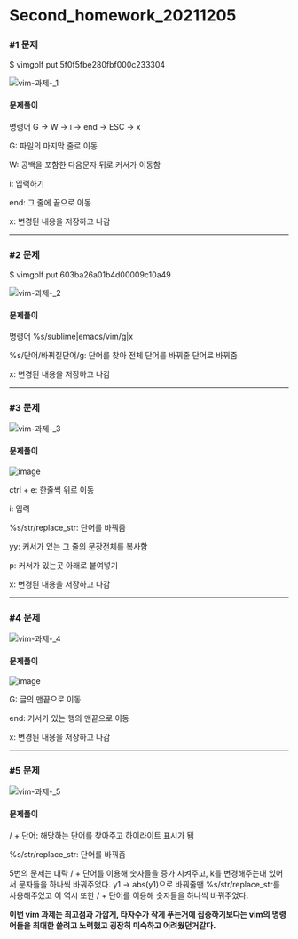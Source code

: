 # Second_homework_20211205

### #1  문제

$ vimgolf put 5f0f5fbe280fbf000c233304



![vim-과제-_1](https://user-images.githubusercontent.com/94053008/144223035-61c4409c-796b-4805-84ea-d5347e4edfa0.gif)


#### 문제풀이

명령어 G -> W -> i -> end -> ESC -> x 


G: 파일의 마지막 줄로 이동 

W: 공백을 포함한 다음문자 뒤로 커서가 이동함

i: 입력하기

end: 그 줄에 끝으로 이동

x: 변경된 내용을 저장하고 나감

***

### #2  문제

$ vimgolf put 603ba26a01b4d00009c10a49



![vim-과제-_2](https://user-images.githubusercontent.com/94053008/144227404-da050278-e273-43c5-81d3-f9963060837e.gif)


#### 문제풀이

명령어 %s/sublime\|emacs/vim/g|x

%s/단어/바꿔질단어/g: 단어를 찾아 전체 단어를 바꿔줄 단어로 바꿔줌

x: 변경된 내용을 저장하고 나감

***


### #3  문제



![vim-과제-_3](https://user-images.githubusercontent.com/94053008/144228034-cd5cb5f2-2ecd-43a5-8360-d9962c960558.gif)


#### 문제풀이


![image](https://user-images.githubusercontent.com/94053008/144231473-21aa3d0f-e0d3-4b7c-9385-1eb77e4a1c33.png)


ctrl + e: 한줄씩 위로 이동

i: 입력

%s/str/replace_str: 단어를 바꿔줌

yy: 커서가 있는 그 줄의 문장전체를 복사함

p: 커서가 있는곳 아래로 붙여넣기

x: 변경된 내용을 저장하고 나감

***

### #4  문제



![vim-과제-_4](https://user-images.githubusercontent.com/94053008/144231200-67009acb-8bb5-431b-b9d6-560f9ae73f26.gif)


#### 문제풀이


![image](https://user-images.githubusercontent.com/94053008/144231990-9edb614a-1cf3-4dc9-ad68-1da6b953f28d.png)

G: 글의 맨끝으로 이동

end: 커서가 있는 행의 맨끝으로 이동

x: 변경된 내용을 저장하고 나감

***

### #5  문제



![vim-과제-_5](https://user-images.githubusercontent.com/94053008/144233056-2ebeaf1d-494c-4f46-81f8-3364a7d8ae49.gif)




#### 문제풀이

/ + 단어: 해당하는 단어를 찾아주고 하이라이트 표시가 됌

%s/str/replace_str: 단어를 바꿔줌


5번의 문제는 대략 / + 단어를 이용해 숫자들을 증가 시켜주고, k를 변경해주는대 있어서 문자들을 하나씩 바꿔주었다.
y1 -> abs(y1)으로 바꿔줄땐 %s/str/replace_str를 사용해주었고 이 역시 또한 / + 단어를 이용해 숫자들을 하나씩 바꿔주었다.





**이번 vim 과제는 최고점과 가깝게, 타자수가 작게 푸는거에 집중하기보다는 vim의 명령어들을 최대한 쓸려고 노력했고 굉장히 미숙하고 어려웠던거같다.** 




